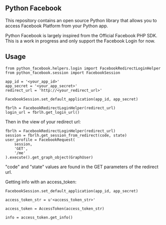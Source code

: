 Python Facebook
---------------

This repository contains an open source Python library that allows you to access Facebook
Platform from your Python app.

Python Facebook is largely inspired from the Official Facebook PHP SDK.
This is a work in progress and only support the Facebook Login for now.


Usage
-----

```
from python_facebook.helpers.login import FacebookRedirectLoginHelper
from python_facebook.session import FacebookSession

app_id = '<your_app_id>'
app_secret = '<your_app_secret>'
redirect_url = 'http://<your_redirect_url>'

FacebookSession.set_default_application(app_id, app_secret)

fbrlh = FacebookRedirectLoginHelper(redirect_url)
login_url = fbrlh.get_login_url()
```

Then in the view of your redirect url:

```
fbrlh = FacebookRedirectLoginHelper(redirect_url)
session = fbrlh.get_session_from_redirect(code, state)
user_profile = FacebookRequest(
    session,
    'GET',
    '/me'
).execute().get_graph_object(GraphUser)
```
"code" and "state" values are found in the GET parameters of the redirect url.


Getting info with an access_token:

```
FacebookSession.set_default_application(app_id, app_secret)

access_token_str = u'<access_token_str>'

access_token = AccessToken(access_token_str)

info = access_token.get_info()
```

